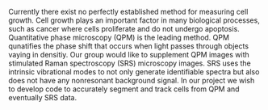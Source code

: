 Currently there exist no perfectly established method for measuring cell growth. Cell growth plays an important factor in many biological processes, such as cancer where cells proliferate and do not undergo apoptosis. Quantitative phase microscopy (QPM) is the leading method. QPM qunatifies the phase shift that occurs when light passes through objects vaying in densitiy. Our group would like to supplement QPM images with stimulated Raman spectroscopy (SRS) microscopy images. SRS uses the intrinsic vibrational modes to not only generate identifiable spectra but also does not have any nonresonant background signal. In our project we wish to develop code to accurately segment and track cells from QPM and eventually SRS data.
